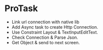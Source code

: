 # ProTask
- Link url connection with native lib
- Add Async task to create Http Connection.
- Use Constraint Layout & TextInputEditText.
- Check Connection & Parse Json.
- Get Object & send to next screen.